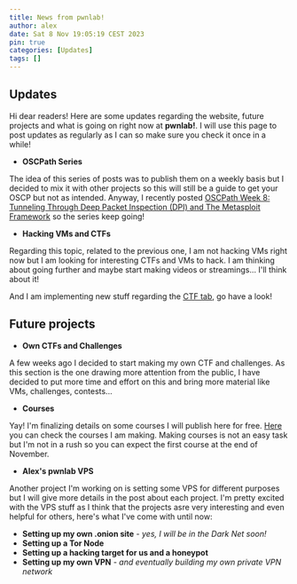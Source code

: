 ```yaml
---
title: News from pwnlab!
author: alex
date: Sat 8 Nov 19:05:19 CEST 2023
pin: true
categories: [Updates]
tags: []
---
```


## Updates

Hi dear readers! Here are some updates regarding the website, future projects and what is going on right now at **pwnlab!**. I will use this page to post updates as regularly as I can so make sure you check it once in a while!

- **OSCPath Series**

The idea of this series of posts was to publish them on a weekly basis but I decided to mix it with other projects so this will still be a guide to get your OSCP but not as intended. Anyway, I recently posted [OSCPath Week 8: Tunneling Through Deep Packet Inspection (DPI) and The Metasploit Framework](/posts/oscpath-week-8-tunneling-deep-packet-inspection-metasploit-framework/) so the series keep going!

- **Hacking VMs and CTFs**

Regarding this topic, related to the previous one, I am not hacking VMs right now but I am looking for interesting CTFs and VMs to hack. I am thinking about going further and maybe start making videos or streamings... I'll think about it!

And I am implementing new stuff regarding the [CTF tab](/ctf/), go have a look!

## Future projects

- **Own CTFs and Challenges**

A few weeks ago I decided to start making my own CTF and challenges. As this section is the one drawing more attention from the public, I have decided to put more time and effort on this and bring more material like VMs, challenges, contests...

- **Courses**

Yay! I'm finalizing details on some courses I will publish here for free. [Here](/courses/) you can check the courses I am making. Making courses is not an easy task but I'm not in a rush so you can expect the first course at the end of November.

- **Alex's pwnlab VPS**

Another project I'm working on is setting some VPS for different purposes but I will give more details in the post about each project. I'm pretty excited with the VPS stuff as I think that the projects asre very interesting and even helpful for others, here's what I've come with until now:

- **Setting up my own .onion site** *- yes, I will be in the Dark Net soon!*
- **Setting up a Tor Node**
- **Setting up a hacking target for us and a honeypot**
- **Setting up my own VPN** *- and eventually building my own private VPN network*
